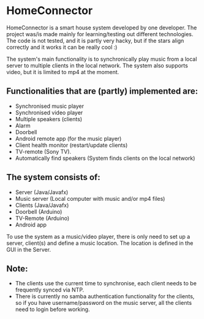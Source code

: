 # HomeConnector

HomeConnector is a smart house system developed by one developer. 
The project was/is made mainly for learning/testing out different technologies.
The code is not tested, and it is partly very hacky, but if the stars align correctly
and it works it can be really cool :)

The system's main functionality is to synchronically play music from a local server to multiple clients
in the local network. The system also supports video, but it is limited to mp4 at the moment. 

## Functionalities that are (partly) implemented are:
- Synchronised music player
- Synchronised video player
- Multiple speakers (clients)
- Alarm
- Doorbell
- Android remote app (for the music player)
- Client health monitor (restart/update clients)
- TV-remote (Sony TV).
- Automatically find speakers (System finds clients on the local network)


## The system consists of:
- Server (Java/Javafx)
- Music server (Local computer with music and/or mp4 files) 
- Clients (Java/Javafx)
- Doorbell (Arduino)
- TV-Remote (Arduino)
- Android app 

To use the system as a music/video player, there is only need to set up a server, client(s) and define a music location. The location
is defined in the GUI in the Server.

## Note: 
- The clients use the current time to synchronise, each client needs to be frequently synced via NTP.
- There is currently no samba authentication functionality for the clients, so if you have username/password
on the music server, all the clients need to login before working.
